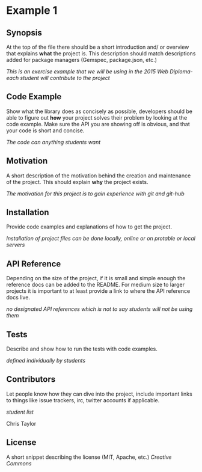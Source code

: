 # Example 1
## Synopsis

At the top of the file there should be a short introduction and/ or overview that explains **what** the project is. This description should match descriptions added for package managers (Gemspec, package.json, etc.)

*This is an exercise example that we will be using in the 2015 Web Diploma- each student will contribute to the project*

## Code Example

Show what the library does as concisely as possible, developers should be able to figure out **how** your project solves their problem by looking at the code example. Make sure the API you are showing off is obvious, and that your code is short and concise.

*The code can anything students want*

## Motivation

A short description of the motivation behind the creation and maintenance of the project. This should explain **why** the project exists.

*The motivation for this project is to gain experience with git and git-hub*

## Installation

Provide code examples and explanations of how to get the project.

*Installation of project files can be done locally, online or on protable or local servers*

## API Reference

Depending on the size of the project, if it is small and simple enough the reference docs can be added to the README. For medium size to larger projects it is important to at least provide a link to where the API reference docs live.

*no designated API references which is not to say students will not be using them*

## Tests

Describe and show how to run the tests with code examples.

*defined individually by students*

## Contributors

Let people know how they can dive into the project, include important links to things like issue trackers, irc, twitter accounts if applicable.

*student list*

Chris Taylor

## License

A short snippet describing the license (MIT, Apache, etc.)
*Creative Commons*
